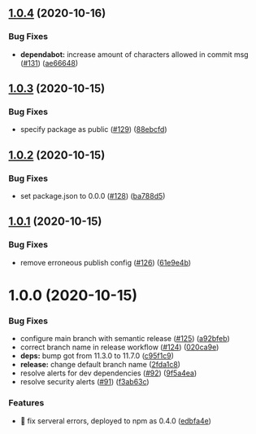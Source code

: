 ## [1.0.4](https://github.com/Stedi/typesuite/compare/v1.0.3...v1.0.4) (2020-10-16)


### Bug Fixes

* **dependabot:** increase amount of characters allowed in commit msg ([#131](https://github.com/Stedi/typesuite/issues/131)) ([ae66648](https://github.com/Stedi/typesuite/commit/ae666483420312a6832b1f9cb44b92c8c8558eb5))

## [1.0.3](https://github.com/Stedi/typesuite/compare/v1.0.2...v1.0.3) (2020-10-15)


### Bug Fixes

* specify package as public ([#129](https://github.com/Stedi/typesuite/issues/129)) ([88ebcfd](https://github.com/Stedi/typesuite/commit/88ebcfdf430951fdb89e0dfb6dd105333662a5fc))

## [1.0.2](https://github.com/Stedi/typesuite/compare/v1.0.1...v1.0.2) (2020-10-15)


### Bug Fixes

* set package.json to 0.0.0 ([#128](https://github.com/Stedi/typesuite/issues/128)) ([ba788d5](https://github.com/Stedi/typesuite/commit/ba788d5d8bc2b911a12421ab26e5d1e0a46a7415))

## [1.0.1](https://github.com/Stedi/TypeSuite/compare/v1.0.0...v1.0.1) (2020-10-15)


### Bug Fixes

* remove erroneous publish config ([#126](https://github.com/Stedi/TypeSuite/issues/126)) ([61e9e4b](https://github.com/Stedi/TypeSuite/commit/61e9e4ba4df01ad9c798bd4af138ca74a0d3eb8e))

# 1.0.0 (2020-10-15)


### Bug Fixes

* configure main branch with semantic release ([#125](https://github.com/Stedi/TypeSuite/issues/125)) ([a92bfeb](https://github.com/Stedi/TypeSuite/commit/a92bfeb1c5d3a7389439fdcff6866a3d9dbb1635))
* correct branch name in release workflow ([#124](https://github.com/Stedi/TypeSuite/issues/124)) ([020ca9e](https://github.com/Stedi/TypeSuite/commit/020ca9ef1b31e2c734803c5094f14a8e4c40c98f))
* **deps:** bump got from 11.3.0 to 11.7.0 ([c95f1c9](https://github.com/Stedi/TypeSuite/commit/c95f1c9a7303ba7a74f9f923315170d6629c0bc1))
* **release:** change default branch name ([2fda1c8](https://github.com/Stedi/TypeSuite/commit/2fda1c884558595fc32359d5878439510cdbc62f))
* resolve alerts for dev dependencies ([#92](https://github.com/Stedi/TypeSuite/issues/92)) ([9f5a4ea](https://github.com/Stedi/TypeSuite/commit/9f5a4eab3bb171a5527345ba80579613bdf8a337))
* resolve security alerts ([#91](https://github.com/Stedi/TypeSuite/issues/91)) ([f3ab63c](https://github.com/Stedi/TypeSuite/commit/f3ab63c3d8212068b9c340b73c973d36638c26f8))


### Features

* 🎸 fix serveral errors, deployed to npm as 0.4.0 ([edbfa4e](https://github.com/Stedi/TypeSuite/commit/edbfa4e3f42571a2a7e24dd534a3d3ca18639de8))
